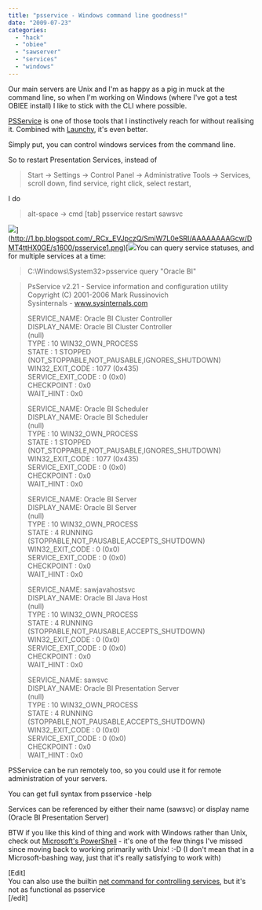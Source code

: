 ```yaml
---
title: "psservice - Windows command line goodness!"
date: "2009-07-23"
categories: 
  - "hack"
  - "obiee"
  - "sawserver"
  - "services"
  - "windows"
---
```


Our main servers are Unix and I'm as happy as a pig in muck at the command line, so when I'm working on Windows (where I've got a test OBIEE install) I like to stick with the CLI where possible.  
  
[PSService](http://technet.microsoft.com/en-us/sysinternals/bb897542.aspx) is one of those tools that I instinctively reach for without realising it. Combined with [Launchy](http://www.launchy.net/), it's even better.  
  
Simply put, you can control windows services from the command line.  
  
So to restart Presentation Services, instead of  

> Start -> Settings -> Control Panel -> Administrative Tools -> Services, scroll down, find service, right click, select restart,  

I do  

> alt-space -> cmd \[tab\] psservice restart sawsvc

![](/images/rnm1978/psservice1.png)](http://1.bp.blogspot.com/_RCx_EVJpczQ/SmiW7L0eSRI/AAAAAAAAGcw/DMT4ttHX0GE/s1600/psservice1.png)[![](/images/rnm1978/psservice2.png)You can query service statuses, and for multiple services at a time:  

> C:\\Windows\\System32>psservice query "Oracle BI"  

> PsService v2.21 - Service information and configuration utility  
> Copyright (C) 2001-2006 Mark Russinovich  
> Sysinternals - www.sysinternals.com  
>   
> SERVICE\_NAME: Oracle BI Cluster Controller  
> DISPLAY\_NAME: Oracle BI Cluster Controller  
> (null)  
> TYPE              : 10 WIN32\_OWN\_PROCESS  
> STATE             : 1  STOPPED  
>                     (NOT\_STOPPABLE,NOT\_PAUSABLE,IGNORES\_SHUTDOWN)  
> WIN32\_EXIT\_CODE   : 1077 (0x435)  
> SERVICE\_EXIT\_CODE : 0  (0x0)  
> CHECKPOINT        : 0x0  
> WAIT\_HINT         : 0x0  
>   
> SERVICE\_NAME: Oracle BI Scheduler  
> DISPLAY\_NAME: Oracle BI Scheduler  
> (null)  
> TYPE              : 10 WIN32\_OWN\_PROCESS  
> STATE             : 1  STOPPED  
>                     (NOT\_STOPPABLE,NOT\_PAUSABLE,IGNORES\_SHUTDOWN)  
> WIN32\_EXIT\_CODE   : 1077 (0x435)  
> SERVICE\_EXIT\_CODE : 0  (0x0)  
> CHECKPOINT        : 0x0  
> WAIT\_HINT         : 0x0  
>   
> SERVICE\_NAME: Oracle BI Server  
> DISPLAY\_NAME: Oracle BI Server  
> (null)  
> TYPE              : 10 WIN32\_OWN\_PROCESS  
> STATE             : 4  RUNNING  
>                     (STOPPABLE,NOT\_PAUSABLE,ACCEPTS\_SHUTDOWN)  
> WIN32\_EXIT\_CODE   : 0  (0x0)  
> SERVICE\_EXIT\_CODE : 0  (0x0)  
> CHECKPOINT        : 0x0  
> WAIT\_HINT         : 0x0  
>   
> SERVICE\_NAME: sawjavahostsvc  
> DISPLAY\_NAME: Oracle BI Java Host  
> (null)  
> TYPE              : 10 WIN32\_OWN\_PROCESS  
> STATE             : 4  RUNNING  
>                     (STOPPABLE,NOT\_PAUSABLE,ACCEPTS\_SHUTDOWN)  
> WIN32\_EXIT\_CODE   : 0  (0x0)  
> SERVICE\_EXIT\_CODE : 0  (0x0)  
> CHECKPOINT        : 0x0  
> WAIT\_HINT         : 0x0  
>   
> SERVICE\_NAME: sawsvc  
> DISPLAY\_NAME: Oracle BI Presentation Server  
> (null)  
> TYPE              : 10 WIN32\_OWN\_PROCESS  
> STATE             : 4  RUNNING  
>                     (STOPPABLE,NOT\_PAUSABLE,ACCEPTS\_SHUTDOWN)  
> WIN32\_EXIT\_CODE   : 0  (0x0)  
> SERVICE\_EXIT\_CODE : 0  (0x0)  
> CHECKPOINT        : 0x0  
> WAIT\_HINT         : 0x0

PSService can be run remotely too, so you could use it for remote administration of your servers.  
  
You can get full syntax from psservice -help  
  
Services can be referenced by either their name (sawsvc) or display name (Oracle BI Presentation Server)  
  
BTW if you like this kind of thing and work with Windows rather than Unix, check out [Microsoft's PowerShell](http://www.microsoft.com/windowsserver2003/technologies/management/powershell/default.mspx) - it's one of the few things I've missed since moving back to working primarily with Unix! :-D (I don't mean that in a Microsoft-bashing way, just that it's really satisfying to work with)  
  
\[Edit\]  
You can also use the builtin [net command for controlling services](http://technet.microsoft.com/en-us/library/cc736564%28WS.10%29.aspx#BKMK_cmd), but it's not as functional as psservice  
\[/edit\]
